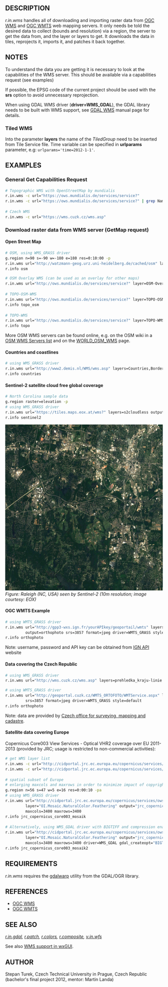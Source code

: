 ## DESCRIPTION

*r.in.wms* handles all of downloading and importing raster data from
[OGC WMS](https://www.ogc.org/publications/standard/wms/) and [OGC
WMTS](https://www.ogc.org/publications/standard/wmts/) web mapping
servers. It only needs be told the desired data to collect (bounds and
resolution) via a region, the server to get the data from, and the layer
or layers to get. It downloads the data in tiles, reprojects it, imports
it, and patches it back together.

## NOTES

To understand the data you are getting it is necessary to look at the
capabilities of the WMS server. This should be available via a
capabilities request (see examples)

If possible, the EPSG code of the current project should be used with
the **srs** option to avoid unnecessary reprojection.

When using GDAL WMS driver (**driver=WMS_GDAL**), the GDAL library needs
to be built with WMS support, see [GDAL
WMS](https://gdal.org/en/stable/drivers/raster/wms.html) manual page for
details.

### Tiled WMS

Into the parameter **layers** the name of the *TiledGroup* need to be
inserted from Tile Service file. Time variable can be specified in
**urlparams** parameter, e.g: `urlparams='time=2012-1-1'`.

## EXAMPLES

### General Get Capabilities Request

```sh
# Topographic WMS with OpenStreetMap by mundialis
r.in.wms -c url="https://ows.mundialis.de/services/service?"
r.in.wms -c url="https://ows.mundialis.de/services/service?" | grep Name

# Czech WMS
r.in.wms -c url="https://wms.cuzk.cz/wms.asp"
```

### Download raster data from WMS server (GetMap request)

#### Open Street Map

```sh
# OSM, using WMS_GRASS driver
g.region n=90 s=-90 w=-180 e=180 res=0:10:00 -p
r.in.wms url="http://watzmann-geog.urz.uni-heidelberg.de/cached/osm" layers=osm_auto:all output=osm format=png
r.info osm
```

```sh
# OSM Overlay WMS (can be used as an overlay for other maps)
r.in.wms url="http://ows.mundialis.de/services/service?" layer=OSM-Overlay-WMS output=osm_overlay format=png

# TOPO-OSM-WMS
r.in.wms url="http://ows.mundialis.de/services/service?" layer=TOPO-OSM-WMS output=topo_osm format=png
r.info topo_osm

# TOPO-WMS
r.in.wms url="http://ows.mundialis.de/services/service?" layer=TOPO-WMS output=topo format=png
r.info topo
```

More OSM WMS servers can be found online, e.g. on the OSM wiki in a [OSM
WMS Servers
list](https://wiki.openstreetmap.org/wiki/WMS#Public_WMS_Servers) and on
the [WORLD_OSM_WMS](https://wiki.openstreetmap.org/wiki/WORLD_OSM_WMS)
page.

#### Countries and coastlines

```sh
# using WMS_GRASS driver
r.in.wms url="http://www2.demis.nl/WMS/wms.asp" layers=Countries,Borders,Coastline output=countries srs=4326 format=png
r.info countries
```

#### Sentinel-2 satellite cloud free global coverage

```sh
# North Carolina sample data
g.region raster=elevation -p
# using WMS_GRASS driver
r.in.wms url="https://tiles.maps.eox.at/wms?" layers=s2cloudless output=sentinel2 format=png
r.info sentinel2
```

[<img src="r_in_wms_sentinel2.jpg" width="600" height="531" />](r_in_wms_sentinel2.jpg)  
*Figure: Raleigh (NC, USA) seen by Sentinel-2 (10m resolution; image
courtesy: EOX)*

#### OGC WMTS Example

```sh
# using WMTS_GRASS driver
r.in.wms url="http://gpp3-wxs.ign.fr/yourAPIkey/geoportail/wmts" layers=ORTHOIMAGERY.ORTHOPHOTOS \
         output=orthophoto srs=3857 format=jpeg driver=WMTS_GRASS style=normal password="*" username="*"
r.info orthophoto
```

Note: username, password and API key can be obtained from [IGN
API](http://api.ign.fr/) website

#### Data covering the Czech Republic

```sh
# using WMS_GRASS driver
r.in.wms url="http://wms.cuzk.cz/wms.asp" layers=prehledka_kraju-linie srs=4326 output=kn format=png
```

```sh
# using WMTS_GRASS driver
r.in.wms url="http://geoportal.cuzk.cz/WMTS_ORTOFOTO/WMTService.aspx" layers=orto output=orthophoto \
         srs=3857 format=jpeg driver=WMTS_GRASS style=default
r.info orthophoto
```

Note: data are provided by [Czech office for surveying, mapping and
cadastre](https://cuzk.cz/en).

#### Satellite data covering Europe

Copernicus Core003 View Services - Optical VHR2 coverage over EU
2011-2013 (provided by JRC; usage is restricted to non-commercial
activities):

```sh
# get WMS layer list
r.in.wms -c url="http://cidportal.jrc.ec.europa.eu/copernicus/services/ows/wms/public/core003?"
r.in.wms -c url="http://cidportal.jrc.ec.europa.eu/copernicus/services/ows/wms/public/core003?" | grep Name

# spatial subset of Europe
# enlarging maxcols and maxrows in order to minimize impact of copyright notice in map
g.region n=56 s=47 w=5 e=16 res=0:00:10 -pa
# using WMS_GRASS driver
r.in.wms url="http://cidportal.jrc.ec.europa.eu/copernicus/services/ows/wms/public/core003?" \
         layer="OI.Mosaic.NaturalColor.Feathering" output="jrc_copernicus_core003_mosaik" \
         maxcols=3400 maxrows=3400
r.info jrc_copernicus_core003_mosaik

# Alternatively, using WMS_GDAL driver with BIGTIFF and compression enabled
r.in.wms url="http://cidportal.jrc.ec.europa.eu/copernicus/services/ows/wms/public/core003?" \
         layer="OI.Mosaic.NaturalColor.Feathering" output="jrc_copernicus_core003_mosaik2" \
         maxcols=3400 maxrows=3400 driver=WMS_GDAL gdal_createopt="BIGTIFF=YES,COMPRESS=DEFLATE"
r.info jrc_copernicus_core003_mosaik2

```

## REQUIREMENTS

*r.in.wms* requires the
[gdalwarp](https://gdal.org/en/stable/programs/gdalwarp.html) utility
from the GDAL/OGR library.

## REFERENCES

- [OGC WMS](https://www.ogc.org/publications/standard/wms/)
- [OGC WMTS](https://www.ogc.org/publications/standard/wmts/)

## SEE ALSO

*[r.in.gdal](r.in.gdal.md), [r.patch](r.patch.md),
[r.colors](r.colors.md), [r.composite](r.composite.md),
[v.in.wfs](v.in.wfs.md)*

See also [WMS support in
wxGUI](https://grasswiki.osgeo.org/wiki/WxGUI/Video_tutorials#Add_web_service_layer).

## AUTHOR

Stepan Turek, Czech Technical University in Prague, Czech Republic  
(bachelor's final project 2012, mentor: Martin Landa)
